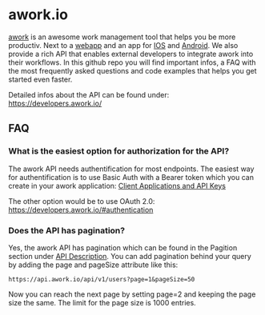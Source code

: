 # awork.io
[awork](https://www.awork.io/) is an awesome work management tool that helps you be more productiv. Next to a [webapp](https://app.awork.io/) and an app for [IOS](https://apps.apple.com/de/app/awork-organisiere-dein-team/id1466945183) and [Android](https://play.google.com/store/apps/details?id=io.awork&hl=gsw&gl=US). We also provide a rich API that enables external developers to integrate awork into their workflows.
In this github repo you will find important infos, a FAQ with the most frequently asked questions and code examples that helps you get started even faster.

Detailed infos about the API can be found under: https://developers.awork.io/

## FAQ

### What is the easiest option for authorization for the API?
The awork API needs authentification for most endpoints. The easiest way for authentification is to use Basic Auth with a Bearer token which you can create in your awork application: [Client Applications and API Keys](https://support.awork.io/hc/en-us/articles/360002815960-Client-Applications-and-API-Keys)

The other option would be to use OAuth 2.0: https://developers.awork.io/#authentication

### Does the API has pagination?
Yes, the awork API has pagination which can be found in the Pagition section under [API Description](https://developers.awork.io/#api-description). You can add pagination behind your query by adding the page and pageSize attribute like this:
```
https://api.awork.io/api/v1/users?page=1&pageSize=50
```
Now you can reach the next page by setting page=2 and keeping the page size the same. The limit for the page size is 1000 entries.
